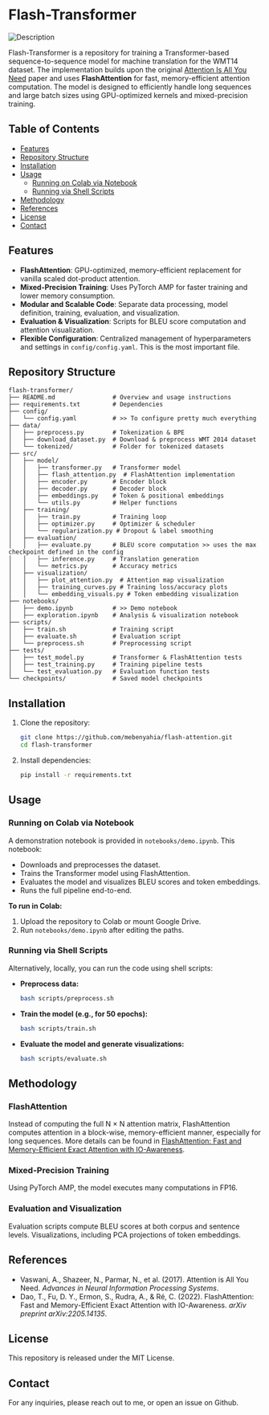 # Flash-Transformer

![Description](https://tfwiki.net/mediawiki/images2/a/aa/FlashG1-card.jpg)

Flash-Transformer is a repository for training a Transformer-based sequence-to-sequence model for machine translation for the WMT14 dataset. The implementation builds upon the original [Attention Is All You Need](https://arxiv.org/abs/1706.03762) paper and uses **FlashAttention** for fast, memory-efficient attention computation. The model is designed to efficiently handle long sequences and large batch sizes using GPU-optimized kernels and mixed-precision training.

## Table of Contents

- [Features](#features)
- [Repository Structure](#repository-structure)
- [Installation](#installation)
- [Usage](#usage)
  - [Running on Colab via Notebook](#running-on-colab-via-notebook)
  - [Running via Shell Scripts](#running-via-shell-scripts)
- [Methodology](#methodology)
- [References](#references)
- [License](#license)
- [Contact](#contact)

## Features

- **FlashAttention**: GPU-optimized, memory-efficient replacement for vanilla scaled dot-product attention.
- **Mixed-Precision Training**: Uses PyTorch AMP for faster training and lower memory consumption.
- **Modular and Scalable Code**: Separate data processing, model definition, training, evaluation, and visualization.
- **Evaluation & Visualization**: Scripts for BLEU score computation and attention visualization.
- **Flexible Configuration**: Centralized management of hyperparameters and settings in `config/config.yaml`. This is the most important file.

## Repository Structure

```
flash-transformer/
├── README.md                # Overview and usage instructions
├── requirements.txt         # Dependencies
├── config/
│   └── config.yaml          # >> To configure pretty much everything
├── data/
│   ├── preprocess.py        # Tokenization & BPE
│   ├── download_dataset.py  # Download & preprocess WMT 2014 dataset
│   └── tokenized/           # Folder for tokenized datasets
├── src/
│   ├── model/
│   │   ├── transformer.py   # Transformer model
│   │   ├── flash_attention.py  # FlashAttention implementation
│   │   ├── encoder.py       # Encoder block
│   │   ├── decoder.py       # Decoder block
│   │   ├── embeddings.py    # Token & positional embeddings
│   │   └── utils.py         # Helper functions
│   ├── training/
│   │   ├── train.py         # Training loop
│   │   ├── optimizer.py     # Optimizer & scheduler
│   │   └── regularization.py # Dropout & label smoothing
│   ├── evaluation/
│   │   ├── evaluate.py      # BLEU score computation >> uses the max checkpoint defined in the config
│   │   ├── inference.py     # Translation generation
│   │   └── metrics.py       # Accuracy metrics
│   ├── visualization/
│   │   ├── plot_attention.py  # Attention map visualization
│   │   ├── training_curves.py # Training loss/accuracy plots
│   │   └── embedding_visuals.py # Token embedding visualization
├── notebooks/
│   ├── demo.ipynb           # >> Demo notebook
│   ├── exploration.ipynb    # Analysis & visualization notebook
├── scripts/
│   ├── train.sh             # Training script
│   ├── evaluate.sh          # Evaluation script
│   └── preprocess.sh        # Preprocessing script
├── tests/
│   ├── test_model.py        # Transformer & FlashAttention tests
│   ├── test_training.py     # Training pipeline tests
│   └── test_evaluation.py   # Evaluation function tests
└── checkpoints/             # Saved model checkpoints
```

## Installation

1. Clone the repository:

   ```bash
   git clone https://github.com/mebenyahia/flash-attention.git
   cd flash-transformer
   ```

2. Install dependencies:

   ```bash
   pip install -r requirements.txt
   ```

## Usage

### Running on Colab via Notebook

A demonstration notebook is provided in `notebooks/demo.ipynb`. This notebook:

- Downloads and preprocesses the dataset.
- Trains the Transformer model using FlashAttention.
- Evaluates the model and visualizes BLEU scores and token embeddings.
- Runs the full pipeline end-to-end.

**To run in Colab:**

1. Upload the repository to Colab or mount Google Drive.
2. Run `notebooks/demo.ipynb` after editing the paths.

### Running via Shell Scripts

Alternatively, locally, you can run the code using shell scripts:

- **Preprocess data:**
  
  ```bash
  bash scripts/preprocess.sh
  ```

- **Train the model (e.g., for 50 epochs):**
  
  ```bash
  bash scripts/train.sh
  ```

- **Evaluate the model and generate visualizations:**
  
  ```bash
  bash scripts/evaluate.sh
  ```

## Methodology

### FlashAttention
Instead of computing the full  N × N attention matrix, FlashAttention computes attention in a block-wise, memory-efficient manner, especially for long sequences. More details can be found in [FlashAttention: Fast and Memory-Efficient Exact Attention with IO-Awareness](https://arxiv.org/abs/2205.14135).

### Mixed-Precision Training
Using PyTorch AMP, the model executes many computations in FP16.

### Evaluation and Visualization
Evaluation scripts compute BLEU scores at both corpus and sentence levels. Visualizations, including PCA projections of token embeddings.

## References

- Vaswani, A., Shazeer, N., Parmar, N., et al. (2017). Attention is All You Need. *Advances in Neural Information Processing Systems*.
- Dao, T., Fu, D. Y., Ermon, S., Rudra, A., & Ré, C. (2022). FlashAttention: Fast and Memory-Efficient Exact Attention with IO-Awareness. *arXiv preprint arXiv:2205.14135*.

## License

This repository is released under the MIT License.

## Contact

For any inquiries, please reach out to me, or open an issue on Github.

